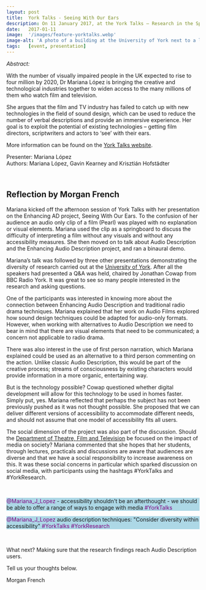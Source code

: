 ```yaml
---
layout: post
title:  York Talks - Seeing With Our Ears
description: On 11 January 2017, at the York Talks – Research in the Spotlight event organised by the University of York, Mariana gave a presentation outlining our research progress.
date:   2017-01-11 
image:  '/images/feature-yorktalks.webp'
image-alt: 'A photo of a building at the University of York next to a large pond.'
tags:   [event, presentation]
---
```


<!-- todo
- do we have a picture of Marian talking or just add the lecture hall image at the end
- add hyperlink to publications page
-->

*Abstract:*

With the number of visually impaired people in the UK expected to rise to four million by 2020, Dr Mariana López is bringing the creative and technological industries together to widen access to the many millions of them who watch film and television.

She argues that the film and TV industry has failed to catch up with new technologies in the field of sound design, which can be used to reduce the number of verbal descriptions and provide an immersive experience. Her goal is to exploit the potential of existing technologies – getting film directors, scriptwriters and actors to ‘see’ with their ears.

More information can be found on the [York Talks website](https://www.york.ac.uk/research/events/yorktalks/). 

Presenter: Mariana López  
Authors: Mariana López, Gavin Kearney and Krisztián Hofstädter

<br>

## Reflection by Morgan French

Mariana kicked off the afternoon session of York Talks with her presentation on the Enhancing AD project, Seeing With Our Ears. To the confusion of her audience an audio only clip of a film (Pearl) was played with no explanation or visual elements. Mariana used the clip as a springboard to discuss the difficulty of interpreting a film without any visuals and without any accessibility measures. She then moved on to talk about Audio Description and the Enhancing Audio Description project, and ran a binaural demo.

Mariana’s talk was followed by three other presentations demonstrating the diversity of research carried out at the [University of York](https://www.york.ac.uk/research/). After all the speakers had presented a Q&A was held, chaired by Jonathan Cowap from BBC Radio York. It was great to see so many people interested in the research and asking questions.

One of the participants was interested in knowing more about the connection between Enhancing Audio Description and traditional radio drama techniques. Mariana explained that her work on Audio Films <!-- add publication page --> explored how sound design techniques could be adapted for audio-only formats. However, when working with alternatives to Audio Description we need to bear in mind that there are visual elements that need to be communicated; a concern not applicable to radio drama.

There was also interest in the use of first person narration, which Mariana explained could be used as an alternative to a third person commenting on the action. Unlike classic Audio Description, this would be part of the creative process; streams of consciousness by existing characters would provide information in a more organic, entertaining way.

But is the technology possible? Cowap questioned whether digital development will allow for this technology to be used in homes faster. Simply put, yes. Mariana reflected that perhaps the subject has not been previously pushed as it was not thought possible. She proposed that we can deliver different versions of accessibility to accommodate different needs, and should not assume that one model of accessibility fits all users.

The social dimension of the project was also part of the discussion. Should the [Department of Theatre, Film and Television](https://www.york.ac.uk/tfti/) be focused on the impact of media on society? Mariana commented that she hopes that her students, through lectures, practicals and discussions are aware that audiences are diverse and that we have a social responsibility to increase awareness on this. It was these social concerns in particular which sparked discussion on social media, with participants using the hashtags #YorkTalks and #YorkResearch.

<br>

<p style="background-color: lightblue"><font weight="bolder" color= "purple" >@Mariana_J_Lopez </font> - accessibility shouldn't be an afterthought - we should be able to offer a range of ways to engage with media <font weight="bolder" color= "purple" >#YorkTalks</font></p>

<p style="background-color: lightblue"><font color="purple">@Mariana_J_Lopez</font> audio description techniques: "Consider diversity within accessibility" <font weight="bolder" color= "purple" >#YorkTalks #YorkResearch</font></p>

<br>

What next? Making sure that the research findings reach Audio Description users.

Tell us your thoughts below.

Morgan French